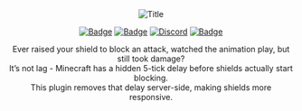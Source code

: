 <div align="center">
  <img alt="Title" src="https://cdn.modrinth.com/data/cached_images/f7147c32b682b311087c75761b6ff0678e5157b7_0.webp">
  
  <a target="_blank" href="https://adoptium.net/en-GB/temurin/releases/?os=any&arch=any&version=8"><img alt="Badge" src="https://img.shields.io/badge/Java-1.8%2B-%20%23e74c3c%20?style=for-the-badge"></a>
  <a target="_blank" href="https://papermc.io/downloads/paper"><img alt="Badge" src="https://img.shields.io/badge/Minecraft-1.11%2B-%20%23e74c3c%20?style=for-the-badge"></a>
  <a target="_blank" href="https://discord.gg/8YRdnf5V42"><img alt="Discord" src="https://img.shields.io/discord/1370011451451772938?style=for-the-badge&label=Discord&color=%237289DA"></a>
  <a target="_blank" href="https://www.gnu.org/licenses/gpl-3.0.txt"><img alt="Badge" src="https://img.shields.io/badge/License-GPL v3-%2327ae60?style=for-the-badge"></a>

  <p>
    Ever raised your shield to block an attack, watched the animation play, but still took damage?
    <br>It’s not lag - Minecraft has a hidden 5-tick delay before shields actually start blocking.  
    <br>This plugin removes that delay server-side, making shields more responsive.
  </p>
</div>
